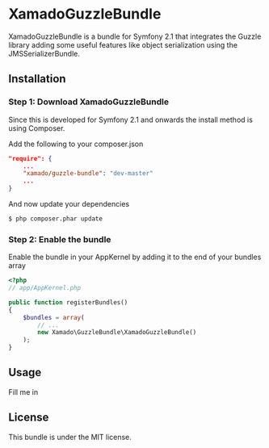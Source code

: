 XamadoGuzzleBundle
===================

XamadoGuzzleBundle is a bundle for Symfony 2.1 that integrates the Guzzle library adding some useful features like object
serialization using the JMSSerializerBundle.

## Installation

### Step 1: Download XamadoGuzzleBundle

Since this is developed for Symfony 2.1 and onwards the install method is using Composer.

Add the following to your composer.json

``` json
"require": {
    ...
    "xamado/guzzle-bundle": "dev-master"
    ...
}
```

And now update your dependencies

``` bash
$ php composer.phar update
```

### Step 2: Enable the bundle

Enable the bundle in your AppKernel by adding it to the end of your bundles array

``` php
<?php
// app/AppKernel.php

public function registerBundles()
{
    $bundles = array(
        // ...
        new Xamado\GuzzleBundle\XamadoGuzzleBundle()
    );
}
```

## Usage

Fill me in

## License

This bundle is under the MIT license.
